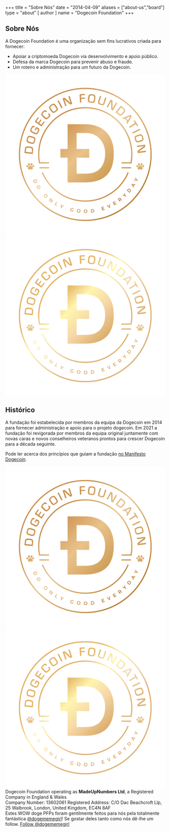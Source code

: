 +++
title = "Sobre Nós"
date = "2014-04-09"
aliases = ["about-us","board"]
type = "about"
[ author ]
name = "Dogecoin Foundation"
+++

<section class="presentation">
<div class="left">

<div class="title">

## Sobre Nós

  <div class="underline"></div>
</div>

<div class="description">
A Dogecoin Foundation é uma organização sem fins lucrativos criada para fornecer:

- Apoiar a criptomoeda Dogecoin via desenvolvimento e apoio público.
- Defesa da marca Dogecoin para prevenir abuso e fraude.
- Um roteiro e administração para um futuro da Dogecoin.
</div>

<div class="mobile-logos">
<img class="dogegoin-light" src="/dogecoin-light.png" alt="Dogecoin logo">
<img class="dogegoin-dark" src="/dogecoin-dark.png" alt="Dogecoin logo">
</div>

<div class="title">

## Histórico

<div class="underline"></div>
</div>

<div class="description">
A fundação foi estabelecida por membros da equipa da Dogecoin em 2014 para fornecer administração e apoio para o projeto dogecoin. Em 2021 a fundação foi revigorada por membros da equipa original juntamente com novas caras e novos conselheiros veteranos prontos para crescer Dogecoin para a década seguinte.

Pode ler acerca dos princípios que guiam a fundação [no Manifesto Dogecoin](/pt/manifesto).

</div>
</div>
<div class="right">
<img class="dogegoin-light" src="/dogecoin-light.png" alt="Dogecoin logo">
<img class="dogegoin-dark" src="/dogecoin-dark.png" alt="Dogecoin logo">
</div>
</section>

<div class="company">
Dogecoin Foundation operating as <b>MadeUpNumbers Ltd</b>, a Registered Company in England & Wales <br/>
Company Number: 13602061 Registered Address: C/O Dac Beachcroft Llp, 25 Walbrook, London, United Kingdom, EC4N 8AF
</div>
<div class="tweet">
Estes WOW doge PFPs foram gentilmente feitos para nós pela totalmente fantástica
<a href="https://twitter.com/Dogememegirl">@dogememegirl</a>! Se gostar deles tanto como nós dê-lhe um follow.
<a href="https://twitter.com/dogememegirl?ref_src=twsrc%5Etfw" class="twitter-follow-button" data-show-screen-name="false" data-show-count="false">Follow @dogememegirl</a><script async src="https://platform.twitter.com/widgets.js" charset="utf-8"></script>
</div>
